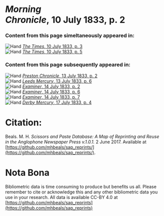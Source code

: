 # *Morning Chronicle*, 10 July 1833, p. 2  
  
### Content from this page simeltaneously appeared in:  
![Hand](http://scissorsandpaste.net/wp-content/uploads/2017/06/smallhandpointer.png) [*The Times*, 10 July 1833, p. 3](https://mhbeals.github.io/sap_html/The-Times/The-Times-10-July-1833-p-3)  
![Hand](http://scissorsandpaste.net/wp-content/uploads/2017/06/smallhandpointer.png) [*The Times*, 10 July 1833, p. 5](https://mhbeals.github.io/sap_html/The-Times/The-Times-10-July-1833-p-5)  
  
### Content from this page subsequently appeared in:  
![Hand](http://scissorsandpaste.net/wp-content/uploads/2017/06/smallhandpointer.png) [*Preston Chronicle*, 13 July 1833, p. 2](https://mhbeals.github.io/sap_html/Preston-Chronicle/Preston-Chronicle-13-July-1833-p-2)  
![Hand](http://scissorsandpaste.net/wp-content/uploads/2017/06/smallhandpointer.png) [*Leeds Mercury*, 13 July 1833, p. 6](https://mhbeals.github.io/sap_html/Leeds-Mercury/Leeds-Mercury-13-July-1833-p-6)  
![Hand](http://scissorsandpaste.net/wp-content/uploads/2017/06/smallhandpointer.png) [*Examiner*, 14 July 1833, p. 2](https://mhbeals.github.io/sap_html/Examiner/Examiner-14-July-1833-p-2)  
![Hand](http://scissorsandpaste.net/wp-content/uploads/2017/06/smallhandpointer.png) [*Examiner*, 14 July 1833, p. 6](https://mhbeals.github.io/sap_html/Examiner/Examiner-14-July-1833-p-6)  
![Hand](http://scissorsandpaste.net/wp-content/uploads/2017/06/smallhandpointer.png) [*Examiner*, 14 July 1833, p. 7](https://mhbeals.github.io/sap_html/Examiner/Examiner-14-July-1833-p-7)  
![Hand](http://scissorsandpaste.net/wp-content/uploads/2017/06/smallhandpointer.png) [*Derby Mercury*, 17 July 1833, p. 4](https://mhbeals.github.io/sap_html/Derby-Mercury/Derby-Mercury-17-July-1833-p-4)  


# Citation: 

Beals. M. H. *Scissors and Paste Database: A Map of Reprinting and Reuse in the Anglophone Newspaper Press v.1.0.1.* 2 June 2017. Available at [https://github.com/mhbeals/sap_reprints/](https://github.com/mhbeals/sap_reprints/). 

# Nota Bona

Bibliometric data is time consuming to produce but benefits us all. Please remember to cite or acknowledge this and any other bibliometric data you use in your research. All data is available CC-BY 4.0 at [https://github.com/mhbeals/sap_reprints](https://github.com/mhbeals/sap_reprints)